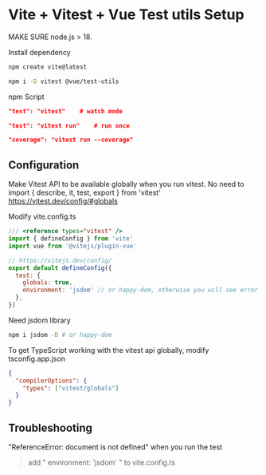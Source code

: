 # Vite + Vitest + Vue Test utils Setup

MAKE SURE node.js > 18.

Install dependency
```sh
npm create vite@latest

npm i -D vitest @vue/test-utils
```

npm Script
```json
"test": "vitest"    # watch mode

"test": "vitest run"    # run once

"coverage": "vitest run --coverage"
```

## Configuration
Make Vitest API to be available globally when you run vitest. 
No need to import { describe, it, test, export } from 'vitest'
https://vitest.dev/config/#globals

Modify vite.config.ts
```js
/// <reference types="vitest" />
import { defineConfig } from 'vite'
import vue from '@vitejs/plugin-vue'

// https://vitejs.dev/config/
export default defineConfig({
  test: {
    globals: true,
    environment: 'jsdom' // or happy-dom, otherwise you will see error "ReferenceError: document is not defined" when you run the test
  },
})
```
Need jsdom library
```sh
npm i jsdom -D # or happy-dom
```

To get TypeScript working with the vitest api globally, modify tsconfig.app.json
```json
{
  "compilerOptions": {
    "types": ["vitest/globals"]
  }
}
```

## Troubleshooting
"ReferenceError: document is not defined" when you run the test
> add " environment: 'jsdom' " to vite.config.ts